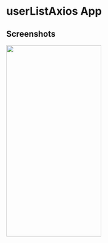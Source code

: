 # userListAxios App
## Screenshots

<img src="https://user-images.githubusercontent.com/99422185/222235581-77d6a62f-4233-458b-a8ba-316620a4063a.png" width="250" height="500"/>
